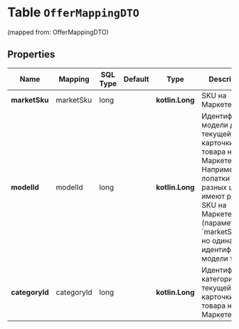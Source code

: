 
# Table `OfferMappingDTO`
(mapped from: OfferMappingDTO)

## Properties
Name | Mapping | SQL Type | Default | Type | Description | Notes
---- | ------- | -------- | ------- | ---- | ----------- | -----
**marketSku** | marketSku | long |  | **kotlin.Long** | SKU на Маркете. |  [optional]
**modelId** | modelId | long |  | **kotlin.Long** | Идентификатор модели для текущей карточки товара на Маркете.  Например, две лопатки разных цветов имеют разные SKU на Маркете (параметр &#x60;marketSku&#x60;), но одинаковый идентификатор модели товара.  |  [optional]
**categoryId** | categoryId | long |  | **kotlin.Long** | Идентификатор категории для текущей карточки товара на Маркете. |  [optional]





